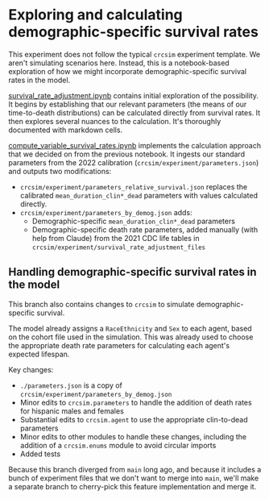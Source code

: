 # Exploring and calculating demographic-specific survival rates

This experiment does not follow the typical `crcsim` experiment template. We aren't simulating scenarios here. Instead, this is a notebook-based exploration of how we might incorporate demographic-specific survival rates in the model. 

[survival_rate_adjustment.ipynb](crcsim/experiment/survival_rate_adjustment.ipynb) contains initial exploration of the possibility. It begins by establishing that our relevant parameters (the means of our time-to-death distributions) can be calculated directly from survival rates. It then explores several nuances to the calculation. It's thoroughly documented with markdown cells. 

[compute_variable_survival_rates.ipynb](crcsim/experiment/compute_variable_survival_rates.ipynb) implements the calculation approach that we decided on from the previous notebook. It ingests our standard parameters from the 2022 calibration (`crcsim/experiment/parameters.json`) and outputs two modifications:
- `crcsim/experiment/parameters_relative_survival.json` replaces the calibrated `mean_duration_clin*_dead` parameters with values calculated directly.
- `crcsim/experiment/parameters_by_demog.json` adds:
    - Demographic-specific `mean_duration_clin*_dead` parameters
    - Demographic-specific death rate parameters, added manually (with help from Claude) from the 2021 CDC life tables in `crcsim/experiment/survival_rate_adjustment_files`

## Handling demographic-specific survival rates in the model

This branch also contains changes to `crcsim` to simulate demographic-specific survival. 

The model already assigns a `RaceEthnicity` and `Sex` to each agent, based on the cohort file used in the simulation. This was already used to choose the appropriate death rate parameters for calculating each agent's expected lifespan.

Key changes:
- `./parameters.json` is a copy of `crcsim/experiment/parameters_by_demog.json`
- Minor edits to `crcsim.parameters` to handle the addition of death rates for hispanic males and females
- Substantial edits to `crcsim.agent` to use the appropriate clin-to-dead parameters
- Minor edits to other modules to handle these changes, including the addition of a `crcsim.enums` module to avoid circular imports
- Added tests

Because this branch diverged from `main` long ago, and because it includes a bunch of experiment files that we don't want to merge into `main`, we'll make a separate branch to cherry-pick this feature implementation and merge it.
